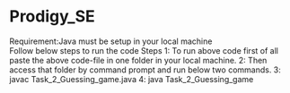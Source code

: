 # Prodigy_SE
Requirement:Java must be setup in your local machine  
Follow below steps to run the code 
Steps
1: To run above code first of all paste the above code-file in one folder in your local machine.
2: Then access that folder by command prompt and run below two commands.
3: javac Task_2_Guessing_game.java
4: java Task_2_Guessing_game
